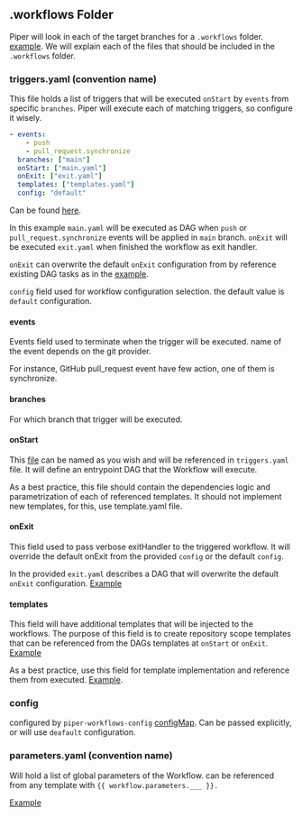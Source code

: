 ## .workflows Folder

Piper will look in each of the target branches for a `.workflows` folder. [example](https://github.com/Rookout/piper/tree/main/examples/.workflows).
We will explain each of the files that should be included in the `.workflows` folder.

### triggers.yaml (convention name)

This file holds a list of triggers that will be executed `onStart` by `events` from specific `branches`. 
Piper will execute each of matching triggers, so configure it wisely.
```yaml
- events:
    - push
    - pull_request.synchronize
  branches: ["main"]
  onStart: ["main.yaml"]
  onExit: ["exit.yaml"]
  templates: ["templates.yaml"]
  config: "default"
```
Can be found [here](https://github.com/Rookout/piper/tree/main/examples/.workflows/triggers.yaml).

In this example `main.yaml` will be executed as DAG when `push` or `pull_request.synchronize` events will be applied in `main` branch.
`onExit` will be executed `exit.yaml` when finished the workflow as exit handler.


`onExit` can overwrite the default `onExit` configuration from by reference existing DAG tasks as in the [example](https://github.com/Rookout/piper/tree/main/examples/.workflows/exit.yaml).

`config` field used for workflow configuration selection. the default value is `default` configuration.

#### events
Events field used to terminate when the trigger will be executed. name of the event depends on the git provider. 

For instance, GitHub pull_request event have few action, one of them is synchronize.

#### branches
For which branch that trigger will be executed.

####  onStart
This [file](https://github.com/Rookout/piper/tree/main/examples/.workflows/main.yaml) can be named as you wish and will be referenced in `triggers.yaml` file. It will define an entrypoint DAG that the Workflow will execute.

As a best practice, this file should contain the dependencies logic and parametrization of each of referenced templates. It should not implement new templates, for this, use template.yaml file.

####  onExit
This field used to pass verbose exitHandler to the triggered workflow.
It will override the default onExit from the provided `config` or the default `config`.

In the provided `exit.yaml` describes a DAG that will overwrite the default `onExit` configuration.
[Example](https://github.com/Rookout/piper/tree/main/examples/.workflows/exit.yaml)

####  templates
This field will have additional templates that will be injected to the workflows. 
The purpose of this field is to create repository scope templates that can be referenced from the DAGs templates at `onStart` or `onExit`.
[Example](https://github.com/Rookout/piper/tree/main/examples/.workflows/templates.yaml)

As a best practice, use this field for template implementation and reference them from executed.
[Example](https://github.com/Rookout/piper/tree/main/examples/.workflows/main.yaml).

### config
configured by `piper-workflows-config` [configMap](workflows_config.md). 
Can be passed explicitly, or will use `deafault` configuration.

###  parameters.yaml (convention name)
Will hold a list of global parameters of the Workflow. 
can be referenced from any template with `{{ workflow.parameters.___ }}.`

[Example](https://github.com/Rookout/piper/tree/main/examples/.workflows/parameters.yaml)